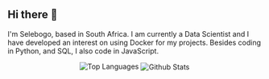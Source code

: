 ## Hi there 👋

I'm Selebogo, based in South Africa. I am currently a Data Scientist and I have developed an interest on using Docker for my projects. Besides coding in Python, and SQL, I also code in JavaScript.


<p align="center" >
<img style="align:center" src="https://github-readme-stats.vercel.app/api/top-langs/?username=scmosoeu&layout=compact&hide=Jupyter%20Notebook&theme=tokyonight&langs_count=6" alt="Top Languages"/>
<img align="center" src="https://github-readme-stats.vercel.app/api?username=scmosoeu&show_icons=true&theme=tokyonight" alt="Github Stats"/>
</p>
